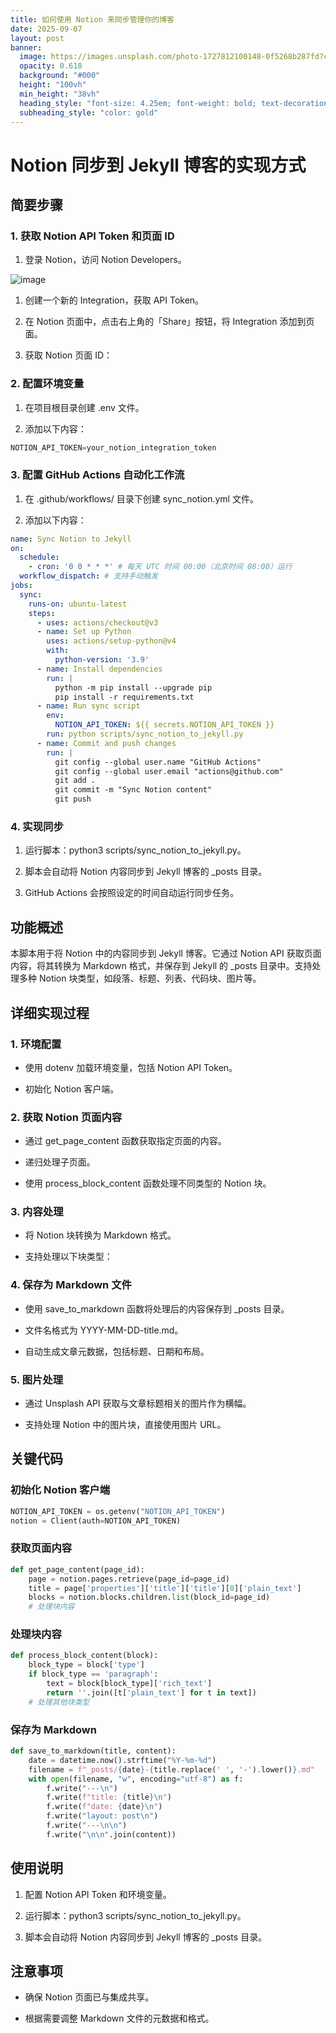 ```yaml
---
title: 如何使用 Notion 来同步管理你的博客
date: 2025-09-07
layout: post
banner:
  image: https://images.unsplash.com/photo-1727812100148-0f5268b287fd?crop=entropy&cs=tinysrgb&fit=max&fm=jpg&ixid=M3w2OTIwMzJ8MHwxfHJhbmRvbXx8fHx8fHx8fDE3NTcyMTkwMDJ8&ixlib=rb-4.1.0&q=80&w=1080
  opacity: 0.618
  background: "#000"
  height: "100vh"
  min_height: "38vh"
  heading_style: "font-size: 4.25em; font-weight: bold; text-decoration: underline"
  subheading_style: "color: gold"
---
```


# Notion 同步到 Jekyll 博客的实现方式

## 简要步骤

### 1. 获取 Notion API Token 和页面 ID

1. 登录 Notion，访问 Notion Developers。

![image](https://prod-files-secure.s3.us-west-2.amazonaws.com/a7a0cc5a-89b9-4cda-8686-1fba0ca52f40/d19c1afe-dea5-4312-9333-786b0ba83054/image.png?X-Amz-Algorithm=AWS4-HMAC-SHA256&X-Amz-Content-Sha256=UNSIGNED-PAYLOAD&X-Amz-Credential=ASIAZI2LB4664XDN6SFR%2F20250907%2Fus-west-2%2Fs3%2Faws4_request&X-Amz-Date=20250907T042322Z&X-Amz-Expires=3600&X-Amz-Security-Token=IQoJb3JpZ2luX2VjEDMaCXVzLXdlc3QtMiJHMEUCIAryZVdwF6HAP1WE28WJ6La9UOikY7m9uO2dEZanvJIIAiEA%2BZmEC%2FeIbkhikqGUOCPK1QPzflPoDn8oaqjmHBA5PO0qiAQInP%2F%2F%2F%2F%2F%2F%2F%2F%2F%2FARAAGgw2Mzc0MjMxODM4MDUiDHsxyhuQy6rjFKcGkircA%2FqpQGFRyEZoVJhhnC81EckthlQ6kXm2ZMY3wAQw%2But8cLlyW0FY2VV3MtOo5y8ywx5RIeSldpEhlEUodbZVDL3ppDovIsMHgWrwFFkAMe17DOZhMRZmp9TXNS9iQCeiwPcJFOcq7cbtqCT1DkRlBmE4RlxRFo4rUpDMQ6yeO%2F356q61T85HL1CTXEX2R1LzQXBX%2F6KjX4bo%2B4M38oReEXlStf6xrzq2UlQGL8bB6LB57CqC3N8FJItk21XMQY4Q%2Fhc7zJimHKdvN7cG%2BzK%2FNb3tDTbhtp6MAibPGmaGettuUwyTeEd4xl66u5W4ekAJ9NsUmYUYcB86BrXMe%2FBXMV0VKKCpHHh%2BSdvhvOQWq1rOIF0AvV3VeDPSQT9a5C3CyJ%2BQeu%2FoQjigtHK%2FQyS9S7Vrk1aUbU2PowING659Wx561wfu8M0akAhR2uoblqc2F19tkfu3F%2FRFwn6dxZY0FONu7Mn1xsUyGoXfLQZYshkspo7K99CRQWOj9UeLCV%2FyDp%2FTs0jOYRj3xtm6Zad9Z63JkRyLHPuja3twzpLbFkyQhc%2Bw0FsCdrwOaiWYrSBLLlSG7EEnK5Y3SosMyB%2BOJi5VCJ3YQdDuDzGwkC03FcJ3d2zJY63rCSXk1XoLMJni88UGOqUBWiqEG3ELCTjUfSr%2BL2JbKPegnbTS7xGe%2BaRfb4RCUHZikiLEmJ06m9cVOtQBbRgW4VV%2BbajZmkwpHaqMLZ99xB6Zi84MgGyb24LQSLHR%2FZlUTpRONMfx38V9yEz5yUUhkCIZmXWY7HDQpp7PaG1dpWA55vBaFQVRYOgOflu2r030HJbjPJq7v6yMBHWeY7c%2B4ycVrbxvzXI2FxnZbbeGlVPk02N0&X-Amz-Signature=9b23c150dca83235a18016b1d3768d3b7ac67f38dbf11f61a56db8c5eda13080&X-Amz-SignedHeaders=host&x-amz-checksum-mode=ENABLED&x-id=GetObject)

1. 创建一个新的 Integration，获取 API Token。

1. 在 Notion 页面中，点击右上角的「Share」按钮，将 Integration 添加到页面。

1. 获取 Notion 页面 ID：


### 2. 配置环境变量

1. 在项目根目录创建 .env 文件。

1. 添加以下内容：

```javascript
NOTION_API_TOKEN=your_notion_integration_token
```

### 3. 配置 GitHub Actions 自动化工作流

1. 在 .github/workflows/ 目录下创建 sync_notion.yml 文件。

1. 添加以下内容：

```yaml
name: Sync Notion to Jekyll
on:
  schedule:
    - cron: '0 0 * * *' # 每天 UTC 时间 00:00（北京时间 08:00）运行
  workflow_dispatch: # 支持手动触发
jobs:
  sync:
    runs-on: ubuntu-latest
    steps:
      - uses: actions/checkout@v3
      - name: Set up Python
        uses: actions/setup-python@v4
        with:
          python-version: '3.9'
      - name: Install dependencies
        run: |
          python -m pip install --upgrade pip
          pip install -r requirements.txt
      - name: Run sync script
        env:
          NOTION_API_TOKEN: ${{ secrets.NOTION_API_TOKEN }}
        run: python scripts/sync_notion_to_jekyll.py
      - name: Commit and push changes
        run: |
          git config --global user.name "GitHub Actions"
          git config --global user.email "actions@github.com"
          git add .
          git commit -m "Sync Notion content"
          git push
```

### 4. 实现同步

1. 运行脚本：python3 scripts/sync_notion_to_jekyll.py。

1. 脚本会自动将 Notion 内容同步到 Jekyll 博客的 _posts 目录。

1. GitHub Actions 会按照设定的时间自动运行同步任务。

## 功能概述

本脚本用于将 Notion 中的内容同步到 Jekyll 博客。它通过 Notion API 获取页面内容，将其转换为 Markdown 格式，并保存到 Jekyll 的 _posts 目录中。支持处理多种 Notion 块类型，如段落、标题、列表、代码块、图片等。

## 详细实现过程

### 1. 环境配置

- 使用 dotenv 加载环境变量，包括 Notion API Token。

- 初始化 Notion 客户端。

### 2. 获取 Notion 页面内容

- 通过 get_page_content 函数获取指定页面的内容。

- 递归处理子页面。

- 使用 process_block_content 函数处理不同类型的 Notion 块。

### 3. 内容处理

- 将 Notion 块转换为 Markdown 格式。

- 支持处理以下块类型：


### 4. 保存为 Markdown 文件

- 使用 save_to_markdown 函数将处理后的内容保存到 _posts 目录。

- 文件名格式为 YYYY-MM-DD-title.md。

- 自动生成文章元数据，包括标题、日期和布局。

### 5. 图片处理

- 通过 Unsplash API 获取与文章标题相关的图片作为横幅。

- 支持处理 Notion 中的图片块，直接使用图片 URL。

## 关键代码

### 初始化 Notion 客户端

```python
NOTION_API_TOKEN = os.getenv("NOTION_API_TOKEN")
notion = Client(auth=NOTION_API_TOKEN)
```

### 获取页面内容

```python
def get_page_content(page_id):
    page = notion.pages.retrieve(page_id=page_id)
    title = page['properties']['title']['title'][0]['plain_text']
    blocks = notion.blocks.children.list(block_id=page_id)
    # 处理块内容
```

### 处理块内容

```python
def process_block_content(block):
    block_type = block['type']
    if block_type == 'paragraph':
        text = block[block_type]['rich_text']
        return ''.join([t['plain_text'] for t in text])
    # 处理其他块类型
```

### 保存为 Markdown

```python
def save_to_markdown(title, content):
    date = datetime.now().strftime("%Y-%m-%d")
    filename = f"_posts/{date}-{title.replace(' ', '-').lower()}.md"
    with open(filename, "w", encoding="utf-8") as f:
        f.write("---\n")
        f.write(f"title: {title}\n")
        f.write(f"date: {date}\n")
        f.write("layout: post\n")
        f.write("---\n\n")
        f.write("\n\n".join(content))
```

## 使用说明

1. 配置 Notion API Token 和环境变量。

1. 运行脚本：python3 scripts/sync_notion_to_jekyll.py。

1. 脚本会自动将 Notion 内容同步到 Jekyll 博客的 _posts 目录。

## 注意事项

- 确保 Notion 页面已与集成共享。

- 根据需要调整 Markdown 文件的元数据和格式。